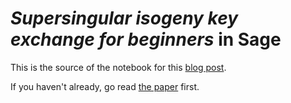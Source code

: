 # *Supersingular isogeny key exchange for beginners* in Sage

This is the source of the notebook for this [blog post](https://solvable.group/posts/isobeg).

If you haven't already, go read [the paper](https://eprint.iacr.org/2019/1321.pdf) first.

